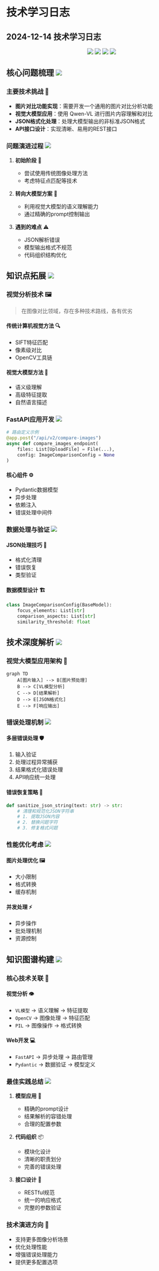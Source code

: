 # 技术学习日志

## 2024-12-14 技术学习日志

<div align="center">
  <img src="https://img.shields.io/badge/OpenAI-412991?style=for-the-badge&logo=openai&logoColor=white"/>
  <img src="https://img.shields.io/badge/FastAPI-009688?style=for-the-badge&logo=fastapi&logoColor=white"/>
  <img src="https://img.shields.io/badge/OpenCV-5C3EE8?style=for-the-badge&logo=opencv&logoColor=white"/>
  <img src="https://img.shields.io/badge/PIL-FF6B6B?style=for-the-badge&logo=python&logoColor=white"/>
</div>

## 核心问题梳理 <img src="https://img.shields.io/badge/Analysis-FF6B6B?style=flat-square&logo=target&logoColor=white"/>

### 主要技术挑战 🎯
- **图片对比功能实现**：需要开发一个通用的图片对比分析功能
- **视觉大模型应用**：使用 Qwen-VL 进行图片内容理解和对比
- **JSON格式化处理**：处理大模型输出的非标准JSON格式
- **API接口设计**：实现清晰、易用的REST接口

### 问题演进过程 <img src="https://img.shields.io/badge/Evolution-2196F3?style=flat-square&logo=evolution&logoColor=white"/>

1. **初始阶段** 🚀
   - 尝试使用传统图像处理方法
   - 考虑特征点匹配等技术
   
2. **转向大模型方案** 🔄
   - 利用视觉大模型的语义理解能力
   - 通过精确的prompt控制输出

3. **遇到的难点** ⚠️
   - JSON解析错误
   - 模型输出格式不规范
   - 代码组织结构优化

## 知识点拓展 <img src="https://img.shields.io/badge/Knowledge-4CAF50?style=flat-square&logo=book&logoColor=white"/>

### 视觉分析技术 🖼️
> 在图像对比领域，存在多种技术路线，各有优劣

#### 传统计算机视觉方法 🔍
  - SIFT特征匹配
  - 像素级对比
  - OpenCV工具链
  
#### 视觉大模型方法 🤖
  - 语义级理解
  - 高级特征提取
  - 自然语言描述

### FastAPI应用开发 <img src="https://img.shields.io/badge/FastAPI-009688?style=flat-square&logo=fastapi&logoColor=white"/>
```python
# 路由定义示例
@app.post("/api/v2/compare-images")
async def compare_images_endpoint(
    files: List[UploadFile] = File(...),
    config: ImageComparisonConfig = None
)
```

#### 核心组件 ⚙️
  - Pydantic数据模型
  - 异步处理
  - 依赖注入
  - 错误处理中间件

### 数据处理与验证 <img src="https://img.shields.io/badge/Data-673AB7?style=flat-square&logo=data&logoColor=white"/>

#### JSON处理技巧 📝
  - 格式化清理
  - 错误恢复
  - 类型验证

#### 数据模型设计 🏗️
```python
class ImageComparisonConfig(BaseModel):
    focus_elements: List[str]
    comparison_aspects: List[str]
    similarity_threshold: float
```

## 技术深度解析 <img src="https://img.shields.io/badge/Deep_Dive-FF5722?style=flat-square&logo=target&logoColor=white"/>

### 视觉大模型应用架构 🔄
```mermaid
graph TD
    A[图片输入] --> B[图片预处理]
    B --> C[VL模型分析]
    C --> D[结果解析]
    D --> E[JSON格式化]
    E --> F[响应输出]
```

### 错误处理机制 <img src="https://img.shields.io/badge/Error_Handling-FFA000?style=flat-square&logo=shield&logoColor=white"/>

#### 多层错误处理 🛡️
1. 输入验证
2. 处理过程异常捕获
3. 结果格式化错误处理
4. API响应统一处理

#### 错误恢复策略 🔧
```python
def sanitize_json_string(text: str) -> str:
    # 清理和规范化JSON字符串
    # 1. 提取JSON内容
    # 2. 替换问题字符
    # 3. 修复格式问题
```

### 性能优化考虑 <img src="https://img.shields.io/badge/Performance-009688?style=flat-square&logo=speedtest&logoColor=white"/>

#### 图片处理优化 🖼️
  - 大小限制
  - 格式转换
  - 缓存机制

#### 并发处理 ⚡
  - 异步操作
  - 批处理机制
  - 资源控制

## 知识图谱构建 <img src="https://img.shields.io/badge/Knowledge_Graph-607D8B?style=flat-square&logo=diagram&logoColor=white"/>

### 核心技术关联 🔗

#### 视觉分析 👁️
  - `VL模型` → 语义理解 → 特征提取
  - `OpenCV` → 图像处理 → 特征匹配
  - `PIL` → 图像操作 → 格式转换

#### Web开发 💻
  - `FastAPI` → 异步处理 → 路由管理
  - `Pydantic` → 数据验证 → 模型定义

### 最佳实践总结 <img src="https://img.shields.io/badge/Best_Practices-4CAF50?style=flat-square&logo=checkmark&logoColor=white"/>

1. **模型应用** 🤖
   - 精确的prompt设计
   - 结果解析的容错处理
   - 合理的配置参数

2. **代码组织** 📦
   - 模块化设计
   - 清晰的职责划分
   - 完善的错误处理

3. **接口设计** 🔌
   - RESTful规范
   - 统一的响应格式
   - 完整的参数验证

### 技术演进方向 🚀
- 支持更多图像分析场景
- 优化处理性能
- 增强错误处理能力
- 提供更多配置选项
